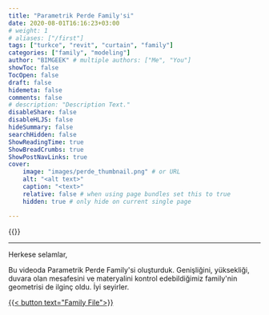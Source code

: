 ```yaml
---
title: "Parametrik Perde Family'si"
date: 2020-08-01T16:16:23+03:00
# weight: 1
# aliases: ["/first"]
tags: ["turkce", "revit", "curtain", "family"]
categories: ["family", "modeling"]
author: "BIMGEEK" # multiple authors: ["Me", "You"]
showToc: false
TocOpen: false
draft: false
hidemeta: false
comments: false
# description: "Description Text."
disableShare: false
disableHLJS: false
hideSummary: false
searchHidden: false
ShowReadingTime: true
ShowBreadCrumbs: true
ShowPostNavLinks: true
cover:
    image: "images/perde_thumbnail.png" # or URL
    alt: "<alt text>"
    caption: "<text>"
    relative: false # when using page bundles set this to true
    hidden: true # only hide on current single page

---
```


{{<youtube FZI2GIxjxzA>}}

---

Herkese selamlar,

Bu videoda Parametrik Perde Family'si oluşturduk. Genişliğini, yüksekliği, duvara olan mesafesini ve materyalini kontrol edebildiğimiz family'nin geometrisi de ilginç oldu. İyi seyirler.

<a href="files/PerdeFamily.rfa" download>
    {{< button text="Family File">}}
</a>